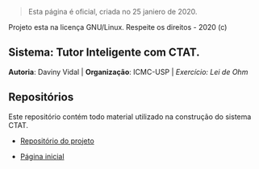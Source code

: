 > Esta página é oficial, criada no 25 janiero de 2020.

Projeto esta na licença GNU/Linux. Respeite os direitos - 2020 (c)

## Sistema: Tutor Inteligente com CTAT.

**Autoria**: Daviny Vidal | **Organização**: ICMC-USP | *Exercício: Lei de Ohm* <br>

## Repositórios

Este repositório contém todo material utilizado na construção do sistema CTAT.

* [Repositório do projeto](https://github.com/davinyvidal/tutor-inteligente-lei-de-Ohm)

* [Página inicial](https://davinyvidal.github.io)
